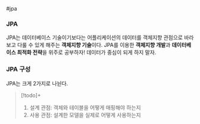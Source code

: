 #jpa 

### JPA
JPA는 데이터베이스 기술이기보다는 어플리케이션의 데이터를 객체지향 관점으로 바라보고 다룰 수 있게 해주는 **객체지향 기술**이다. JPA를 이용한 **객체지향 개발**과 **데이터베이스 최적화 전략**을 위주로 공부하자! 데이터가 중심이 되게 하지 말자.

### JPA 구성
JPA는 크게 2가지로 나뉜다.

> [!todo]+ 
> 1. 설계 관점: 객체와 테이블을 어떻게 매핑해야 하는지
> 2. 사용 관점: 설계한 모델을 실제로 어떻게 사용하는지